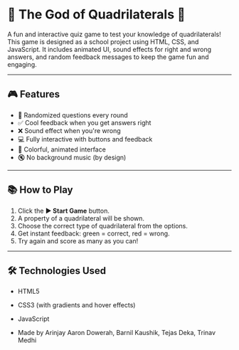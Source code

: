 # 🔫 The God of Quadrilaterals 🔫

A fun and interactive quiz game to test your knowledge of quadrilaterals! This game is designed as a school project using HTML, CSS, and JavaScript. It includes animated UI, sound effects for right and wrong answers, and random feedback messages to keep the game fun and engaging.

---

## 🎮 Features

- 🎲 Randomized questions every round
- ✅ Cool feedback when you get answers right
- ❌ Sound effect when you're wrong
- 💻 Fully interactive with buttons and feedback
- 🌈 Colorful, animated interface
- 🔇 No background music (by design)

---

## 📚 How to Play

1. Click the **▶️ Start Game** button.
2. A property of a quadrilateral will be shown.
3. Choose the correct type of quadrilateral from the options.
4. Get instant feedback: green = correct, red = wrong.
5. Try again and score as many as you can!

---

## 🛠️ Technologies Used

- HTML5
- CSS3 (with gradients and hover effects)
- JavaScript

- Made by Arinjay Aaron Dowerah, Barnil Kaushik, Tejas Deka, Trinav Medhi
